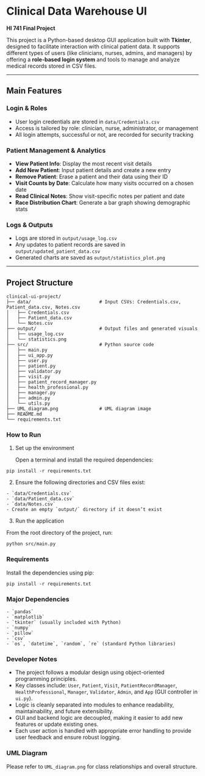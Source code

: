 # Clinical Data Warehouse UI  
**HI 741 Final Project**

This project is a Python-based desktop GUI application built with **Tkinter**, designed to facilitate interaction with clinical patient data. It supports different types of users (like clinicians, nurses, admins, and managers) by offering a **role-based login system** and tools to manage and analyze medical records stored in CSV files.

---

## Main Features

### Login & Roles
- User login credentials are stored in `data/Credentials.csv`
- Access is tailored by role: clinician, nurse, administrator, or management
- All login attempts, successful or not, are recorded for security tracking

### Patient Management & Analytics
- **View Patient Info**: Display the most recent visit details
- **Add New Patient**: Input patient details and create a new entry
- **Remove Patient**: Erase a patient and their data using their ID
- **Visit Counts by Date**: Calculate how many visits occurred on a chosen date
- **Read Clinical Notes**: Show visit-specific notes per patient and date
- **Race Distribution Chart**: Generate a bar graph showing demographic stats

### Logs & Outputs
- Logs are stored in `output/usage_log.csv`
- Any updates to patient records are saved in `output/updated_patient_data.csv`
- Generated charts are saved as `output/statistics_plot.png`

---

## Project Structure

```
clinical-ui-project/
├── data/                         # Input CSVs: Credentials.csv, Patient_data.csv, Notes.csv
│   ├── Credentials.csv
│   ├── Patient_data.csv
│   └── Notes.csv
├── output/                       # Output files and generated visuals
│   ├── usage_log.csv
│   └── statistics.png
├── src/                          # Python source code
│   ├── main.py
│   ├── ui_app.py
│   ├── user.py
│   ├── patient.py
│   ├── validator.py
│   ├── visit.py
│   ├── patient_record_manager.py
│   ├── health_professional.py
│   ├── manager.py
│   ├── admin.py
│   └── utils.py
├── UML_diagram.png               # UML diagram image
├── README.md
└── requirements.txt
```
### How to Run

1. Set up the environment

   Open a terminal and install the required dependencies:

```
pip install -r requirements.txt
```

2. Ensure the following directories and CSV files exist:
```
- `data/Credentials.csv`
- `data/Patient_data.csv`
- `data/Notes.csv`
- Create an empty `output/` directory if it doesn’t exist
```
3. Run the application

From the root directory of the project, run:
```
python src/main.py
```
### Requirements

Install the dependencies using pip:
```
pip install -r requirements.txt
```
### Major Dependencies

```
- `pandas`
- `matplotlib`
- `tkinter` (usually included with Python)
- `numpy`
- `pillow`
- `csv`
- `os`, `datetime`, `random`, `re` (standard Python libraries)
```
### Developer Notes

- The project follows a modular design using object-oriented programming principles.
- Key classes include: `User`, `Patient`, `Visit`, `PatientRecordManager`, `HealthProfessional`, `Manager`, `Validator`, `Admin`, and `App` (GUI controller in `ui.py`).
- Logic is cleanly separated into modules to enhance readability, maintainability, and future extensibility.
- GUI and backend logic are decoupled, making it easier to add new features or update existing ones.
- Each user action is handled with appropriate error handling to provide user feedback and ensure robust logging.

### UML Diagram

Please refer to `UML_diagram.png` for class relationships and overall structure.

